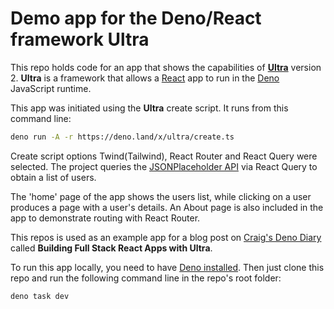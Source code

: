 # Demo app for the Deno/React framework Ultra

This repo holds code for an app that shows the capabilities of [**Ultra**](https://ultrajs.dev) version 2. **Ultra** is a framework that allows a [React](https://reactjs.org) app to run in the [Deno](https://deno.land) JavaScript runtime.

This app was initiated using the **Ultra** create script. It runs from this command line:
```sh
deno run -A -r https://deno.land/x/ultra/create.ts
```
Create script options Twind(Tailwind), React Router and React Query were selected. The project queries the [JSONPlaceholder API](https://jsonplaceholder.typicode.com/) via React Query to obtain a list of users.

The 'home' page of the app shows the users list, while clicking on a user produces a page with a user's details. An About page is also included in the app to demonstrate routing with React Router.

This repos is used as an example app for a blog post on [Craig's Deno Diary](https://deno-blog.com) called __Building Full Stack React Apps with Ultra__.

To run this app locally, you need to have [Deno installed](https://deno.land/manual@v1.28.3/getting_started/installation). Then just clone this repo and run the following command line in the repo's root folder:
```sh
deno task dev
```
